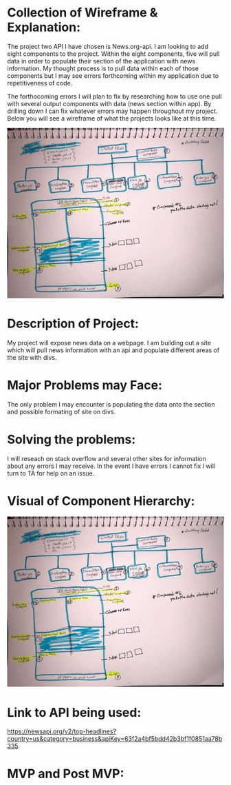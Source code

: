 # Collection of Wireframe & Explanation:

The project two API I have chosen is News.org-api. I am looking to add eight components to the project. Within the eight components, five will pull data in order to populate their section of the application with news information. My thought process is to pull data within each of those components but I may see errors forthcoming within my application due to repetitiveness of code.

The forthocoming errors I will plan to fix by researching how to use one pull with several output components with data (news section within app). By drilling down I can fix whatever errors may happen throughout my project. Below you will see a wireframe of what the projects looks like at this time.

![picture](src/images/Project-2-Wireframe.jpg)

# Description of Project:

My project will expose news data on a webpage.  I am building out a site which will pull news information with an api and populate different areas of the site with divs.  

# Major Problems may Face: 

The only problem I may encounter is populating the data onto the section and possible formating of site on divs. 

# Solving the problems: 

I will reseach on stack overflow and several other sites for information about any errors I may receive.  In the event I have errors I cannot fix I will turn to TA for help on an issue.

# Visual of Component Hierarchy:

![picture](src/images/Project-2-Wireframe.jpg)

# Link to API being used: 

https://newsapi.org/v2/top-headlines?country=us&category=business&apiKey=63f2a4bf5bdd42b3bf1f0851aa78b335

# MVP and Post MVP:


